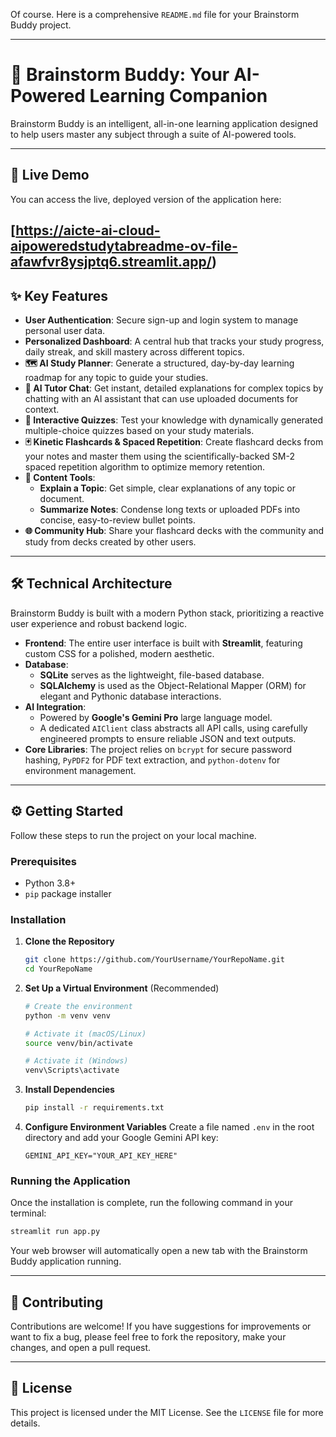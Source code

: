 Of course. Here is a comprehensive `README.md` file for your Brainstorm Buddy project.

-----

# 🧠 Brainstorm Buddy: Your AI-Powered Learning Companion

[](https://www.python.org/)
[](https://streamlit.io/)
[](https://opensource.org/licenses/MIT)

Brainstorm Buddy is an intelligent, all-in-one learning application designed to help users master any subject through a suite of AI-powered tools.

-----

## 🚀 Live Demo

You can access the live, deployed version of the application here:

**[https://aicte-ai-cloud-aipoweredstudytabreadme-ov-file-afawfvr8ysjptq6.streamlit.app/)** 
-----

## ✨ Key Features

  * **User Authentication**: Secure sign-up and login system to manage personal user data.
  * **Personalized Dashboard**: A central hub that tracks your study progress, daily streak, and skill mastery across different topics.
  * **🗺️ AI Study Planner**: Generate a structured, day-by-day learning roadmap for any topic to guide your studies.
  * **💬 AI Tutor Chat**: Get instant, detailed explanations for complex topics by chatting with an AI assistant that can use uploaded documents for context.
  * **🧩 Interactive Quizzes**: Test your knowledge with dynamically generated multiple-choice quizzes based on your study materials.
  * **🃏 Kinetic Flashcards & Spaced Repetition**: Create flashcard decks from your notes and master them using the scientifically-backed SM-2 spaced repetition algorithm to optimize memory retention.
  * **📝 Content Tools**:
      * **Explain a Topic**: Get simple, clear explanations of any topic or document.
      * **Summarize Notes**: Condense long texts or uploaded PDFs into concise, easy-to-review bullet points.
  * **🌐 Community Hub**: Share your flashcard decks with the community and study from decks created by other users.

-----

## 🛠️ Technical Architecture

Brainstorm Buddy is built with a modern Python stack, prioritizing a reactive user experience and robust backend logic.

  * **Frontend**: The entire user interface is built with **Streamlit**, featuring custom CSS for a polished, modern aesthetic.
  * **Database**:
      * **SQLite** serves as the lightweight, file-based database.
      * **SQLAlchemy** is used as the Object-Relational Mapper (ORM) for elegant and Pythonic database interactions.
  * **AI Integration**:
      * Powered by **Google's Gemini Pro** large language model.
      * A dedicated `AIClient` class abstracts all API calls, using carefully engineered prompts to ensure reliable JSON and text outputs.
  * **Core Libraries**: The project relies on `bcrypt` for secure password hashing, `PyPDF2` for PDF text extraction, and `python-dotenv` for environment management.

-----

## ⚙️ Getting Started

Follow these steps to run the project on your local machine.

### Prerequisites

  * Python 3.8+
  * `pip` package installer

### Installation

1.  **Clone the Repository**

    ```bash
    git clone https://github.com/YourUsername/YourRepoName.git
    cd YourRepoName
    ```

2.  **Set Up a Virtual Environment** (Recommended)

    ```bash
    # Create the environment
    python -m venv venv

    # Activate it (macOS/Linux)
    source venv/bin/activate

    # Activate it (Windows)
    venv\Scripts\activate
    ```

3.  **Install Dependencies**

    ```bash
    pip install -r requirements.txt
    ```

4.  **Configure Environment Variables**
    Create a file named `.env` in the root directory and add your Google Gemini API key:

    ```
    GEMINI_API_KEY="YOUR_API_KEY_HERE"
    ```

### Running the Application

Once the installation is complete, run the following command in your terminal:

```bash
streamlit run app.py
```

Your web browser will automatically open a new tab with the Brainstorm Buddy application running.

-----

## 🤝 Contributing

Contributions are welcome\! If you have suggestions for improvements or want to fix a bug, please feel free to fork the repository, make your changes, and open a pull request.

-----

## 📄 License


This project is licensed under the MIT License. See the `LICENSE` file for more details.

